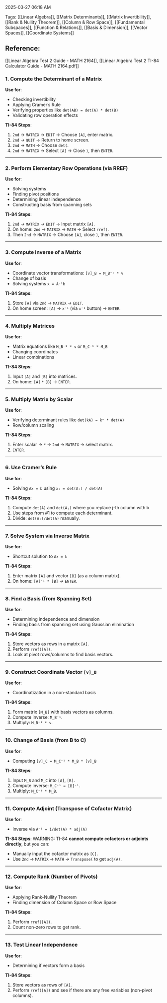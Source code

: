 

2025-03-27 
06:18 AM


Tags: [[Linear Algebra]], [[Matrix Determinants]], [[Matrix Invertibility]], [[Rank & Nullity Theorem]], [[Column & Row Space]], [[Fundamental Subspaces]], [[Function & Relations]], [[Basis & Dimension]], [[Vector Spaces]], [[Coordinate Systems]]


## Reference:
[[Linear Algebra Test 2 Guide - MATH 2164]], [[Linear Algebra Test 2 TI-84 Calculator Guide - MATH 2164.pdf]]


### 1. Compute the Determinant of a Matrix

**Use for**:
- Checking invertibility
- Applying Cramer’s Rule
- Verifying properties like `det(AB) = det(A) * det(B)`
- Validating row operation effects

**TI-84 Steps**:
1. `2nd` → `MATRIX` → `EDIT` → Choose `[A]`, enter matrix.
2. `2nd` → `QUIT` → Return to home screen.
3. `2nd` → `MATH` → Choose `det(`.
4. `2nd` → `MATRIX` → Select `[A]` → Close `)`, then `ENTER`.

---

### 2. Perform Elementary Row Operations (via RREF)

**Use for**:
- Solving systems
- Finding pivot positions
- Determining linear independence
- Constructing basis from spanning sets

**TI-84 Steps**:
1. `2nd` → `MATRIX` → `EDIT` → Input matrix `[A]`.
2. On home: `2nd` → `MATRIX` → `MATH` → Select `rref(`.
3. Then `2nd` → `MATRIX` → Choose `[A]`, close `)`, then `ENTER`.

---

### 3. Compute Inverse of a Matrix

**Use for**:
- Coordinate vector transformations: `[v]_B = M_B⁻¹ * v`
- Change of basis
- Solving systems `x = A⁻¹b`

**TI-84 Steps**:
1. Store `[A]` via `2nd` → `MATRIX` → `EDIT`.
2. On home screen: `[A]` → `x⁻¹` (via `x⁻¹` button) → `ENTER`.

---

### 4. Multiply Matrices

**Use for**:
- Matrix equations like `M_B⁻¹ * v` or `M_C⁻¹ * M_B`
- Changing coordinates
- Linear combinations

**TI-84 Steps**:
1. Input `[A]` and `[B]` into matrices.
2. On home: `[A]` `*` `[B]` → `ENTER`.

---

### 5. Multiply Matrix by Scalar

**Use for**:
- Verifying determinant rules like `det(kA) = kⁿ * det(A)`
- Row/column scaling

**TI-84 Steps**:
1. Enter scalar → `*` → `2nd` → `MATRIX` → select matrix.
2. `ENTER`.

---

### 6. Use Cramer’s Rule

**Use for**:
- Solving `Ax = b` using `xⱼ = det(Aⱼ) / det(A)`

**TI-84 Steps**:
1. Compute `det(A)` and `det(Aⱼ)` where you replace j-th column with b.
2. Use steps from #1 to compute each determinant.
3. Divide: `det(Aⱼ)/det(A)` manually.

---

### 7. Solve System via Inverse Matrix

**Use for**:
- Shortcut solution to `Ax = b`

**TI-84 Steps**:
1. Enter matrix `[A]` and vector `[B]` (as a column matrix).
2. On home: `[A]⁻¹ * [B]` → `ENTER`.

---

### 8. Find a Basis (from Spanning Set)

**Use for**:
- Determining independence and dimension
- Finding basis from spanning set using Gaussian elimination

**TI-84 Steps**:
1. Store vectors as rows in a matrix `[A]`.
2. Perform `rref([A])`.
3. Look at pivot rows/columns to find basis vectors.

---

### 9. Construct Coordinate Vector `[v]_B`

**Use for**:
- Coordinatization in a non-standard basis

**TI-84 Steps**:
1. Form matrix `[M_B]` with basis vectors as columns.
2. Compute inverse: `M_B⁻¹`.
3. Multiply: `M_B⁻¹ * v`.

---

### 10. Change of Basis (from B to C)

**Use for**:
- Computing `[v]_C = M_C⁻¹ * M_B * [v]_B`

**TI-84 Steps**:
1. Input `M_B` and `M_C` into `[A]`, `[B]`.
2. Compute inverse: `M_C⁻¹ = [B]⁻¹`.
3. Multiply: `M_C⁻¹ * M_B`.

---

### 11. Compute Adjoint (Transpose of Cofactor Matrix)

**Use for**:
- Inverse via `A⁻¹ = 1/det(A) * adj(A)`

**TI-84 Steps**:
WARNING: TI-84 **cannot compute cofactors or adjoints directly**, but you can:
- Manually input the cofactor matrix as `[C]`.
- Use `2nd` → `MATRIX` → `MATH` → `Transpose(` to get `adj(A)`.

---

### 12. Compute Rank (Number of Pivots)

**Use for**:
- Applying Rank-Nullity Theorem
- Finding dimension of Column Space or Row Space

**TI-84 Steps**:
1. Perform `rref([A])`.
2. Count non-zero rows to get rank.

---

### 13. Test Linear Independence

**Use for**:
- Determining if vectors form a basis

**TI-84 Steps**:
1. Store vectors as rows of `[A]`.
2. Perform `rref([A])` and see if there are any free variables (non-pivot columns).
